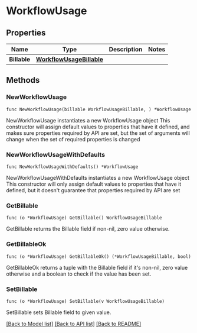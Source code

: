 # WorkflowUsage

## Properties

Name | Type | Description | Notes
------------ | ------------- | ------------- | -------------
**Billable** | [**WorkflowUsageBillable**](WorkflowUsageBillable.md) |  | 

## Methods

### NewWorkflowUsage

`func NewWorkflowUsage(billable WorkflowUsageBillable, ) *WorkflowUsage`

NewWorkflowUsage instantiates a new WorkflowUsage object
This constructor will assign default values to properties that have it defined,
and makes sure properties required by API are set, but the set of arguments
will change when the set of required properties is changed

### NewWorkflowUsageWithDefaults

`func NewWorkflowUsageWithDefaults() *WorkflowUsage`

NewWorkflowUsageWithDefaults instantiates a new WorkflowUsage object
This constructor will only assign default values to properties that have it defined,
but it doesn't guarantee that properties required by API are set

### GetBillable

`func (o *WorkflowUsage) GetBillable() WorkflowUsageBillable`

GetBillable returns the Billable field if non-nil, zero value otherwise.

### GetBillableOk

`func (o *WorkflowUsage) GetBillableOk() (*WorkflowUsageBillable, bool)`

GetBillableOk returns a tuple with the Billable field if it's non-nil, zero value otherwise
and a boolean to check if the value has been set.

### SetBillable

`func (o *WorkflowUsage) SetBillable(v WorkflowUsageBillable)`

SetBillable sets Billable field to given value.



[[Back to Model list]](../README.md#documentation-for-models) [[Back to API list]](../README.md#documentation-for-api-endpoints) [[Back to README]](../README.md)


